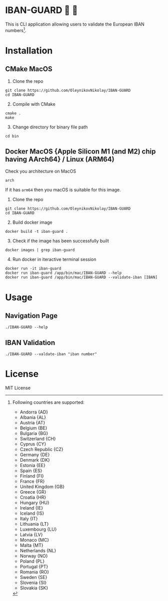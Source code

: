 # IBAN-GUARD :guard: :dog:

This is CLI application allowing users to validate the European IBAN numbers[^1].

[^1]:Following countries are supported:
    - Andorra {AD}
    - Albania {AL}
    - Austria {AT}
    - Belgium {BE}
    - Bulgaria {BG}
    - Switzerland {CH}
    - Cyprus {CY}
    - Czech Republic {CZ}
    - Germany {DE}
    - Denmark {DK}
    - Estonia {EE}
    - Spain {ES}
    - Finland {FI}
    - France {FR}
    - United Kingdom {GB}
    - Greece {GR}
    - Croatia {HR}
    - Hungary {HU}
    - Ireland {IE}
    - Iceland {IS}
    - Italy {IT}
    - Lithuania {LT}
    - Luxembourg {LU}
    - Latvia {LV}
    - Monaco {MC}
    - Malta {MT}
    - Netherlands {NL}
    - Norway {NO}
    - Poland {PL}
    - Portugal {PT}
    - Romania {RO}
    - Sweden {SE}
    - Slovenia {SI}
    - Slovakia {SK}


# Installation
## CMake MacOS
1. Clone the repo
```
git clone https://github.com/OleynikovNikolay/IBAN-GUARD
cd IBAN-GUARD
```
2. Compile with CMake 
``` 
cmake .
make
```
3. Change directory for binary file path
```
cd bin
```

## Docker MacOS {Apple Silicon M1 (and M2) chip having AArch64} / Linux (ARM64)
Check you architecture on MacOS 
```
arch
```
If it has `arm64` then you macOS is suitable for this image. 


1. Clone the repo
```
git clone https://github.com/OleynikovNikolay/IBAN-GUARD
cd IBAN-GUARD
```
2. Build docker image
```
docker build -t iban-guard .
```
3. Check if the image has been successfully built
```
docker images | grep iban-guard
```
4. Run docker in iteractive terminal session 
```
docker run -it iban-guard
docker run iban-guard /app/bin/mac/IBAN-GUARD --help
docker run iban-guard /app/bin/mac/IBAN-GUARD --validate-iban [IBAN]
```


# Usage 
## Navigation Page
```
./IBAN-GUARD --help
```

## IBAN Validation
```
./IBAN-GUARD --valdate-iban "iban number"
```

# License 
MIT License 


